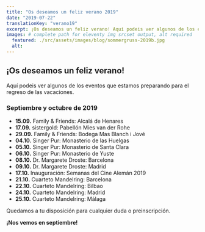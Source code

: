 ```yaml
---
title: "Os deseamos un feliz verano 2019"
date: "2019-07-22"
translationKey: "verano19"
excerpt: ¡Os deseamos un feliz verano! Aquí podeis ver algunos de los eventos que estamos preparando para el regreso de las vacaciones.
images: # complete path for eleventy img srcset output, alt required
  featured: ./src/assets/images/blog/sommergruss-2019b.jpg
  alt:
---
```


## ¡Os deseamos un feliz verano!

Aquí podeis ver algunos de los eventos que estamos preparando para el regreso de las vacaciones.

### Septiembre y octubre de 2019

- **15.09.** Family & Friends: Alcalá de Henares
- **17.09.** sistergold: Pabellón Mies van der Rohe
- **29.09.** Family & Friends: Bodega Mas Blanch i Jové
- **04.10.** Singer Pur: Monasterio de las Huelgas
- **05.10.** Singer Pur: Monasterio de Santa Clara
- **06.10.** Singer Pur: Monasterio de Yuste
- **08.10.** Dr. Margarete Droste: Barcelona
- **09.10.** Dr. Margarete Droste: Madrid
- **17.10.** Inauguración: Semanas del Cine Alemán 2019
- **21.10.** Cuarteto Mandelring: Barcelona
- **22.10.** Cuarteto Mandelring: Bilbao
- **24.10.** Cuarteto Mandelring: Madrid
- **25.10.** Cuarteto Mandelring: Málaga

Quedamos a tu disposición para cualquier duda o preinscripción.

**¡Nos vemos en septiembre!**
